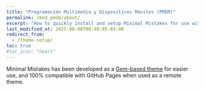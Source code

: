 ```yaml
---
title: "Programación Multimedia y Dispositivos Móviles (PMDM)"
permalink: /mod_pmdm/about/
excerpt: "How to quickly install and setup Minimal Mistakes for use with GitHub Pages."
last_modified_at: 2025-08-08T08:48:05-04:00
redirect_from:
  - /theme-setup/
toc: true
#toc_icon: "heart"  
---
```


Minimal Mistakes has been developed as a [Gem-based theme](http://jekyllrb.com/docs/themes/) for easier use, and 100% compatible with GitHub Pages when used as a remote theme.

